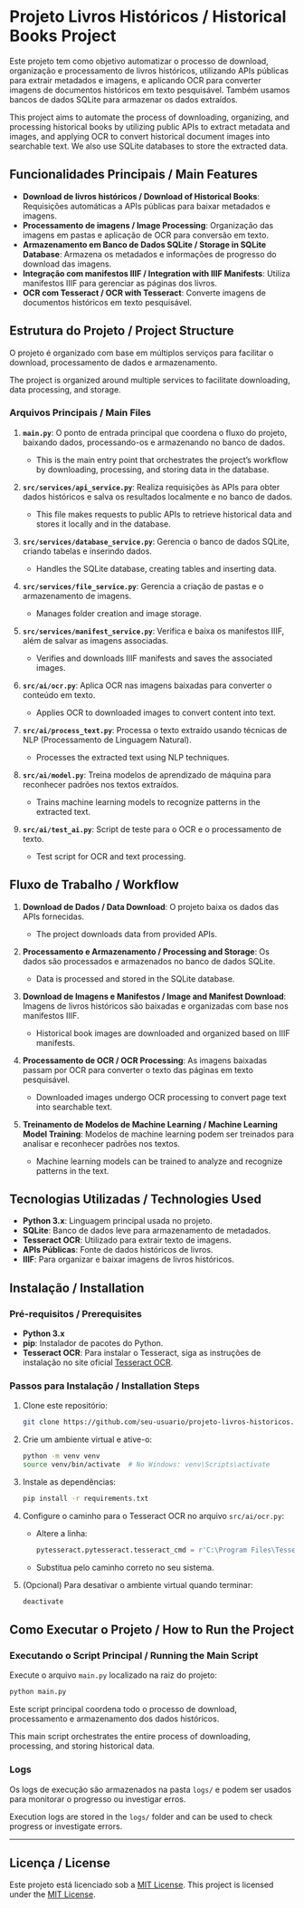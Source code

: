 # Projeto Livros Históricos / Historical Books Project

Este projeto tem como objetivo automatizar o processo de download, organização e processamento de livros históricos, utilizando APIs públicas para extrair metadados e imagens, e aplicando OCR para converter imagens de documentos históricos em texto pesquisável. Também usamos bancos de dados SQLite para armazenar os dados extraídos.

This project aims to automate the process of downloading, organizing, and processing historical books by utilizing public APIs to extract metadata and images, and applying OCR to convert historical document images into searchable text. We also use SQLite databases to store the extracted data.

## Funcionalidades Principais / Main Features

- **Download de livros históricos / Download of Historical Books**: Requisições automáticas a APIs públicas para baixar metadados e imagens.
- **Processamento de imagens / Image Processing**: Organização das imagens em pastas e aplicação de OCR para conversão em texto.
- **Armazenamento em Banco de Dados SQLite / Storage in SQLite Database**: Armazena os metadados e informações de progresso do download das imagens.
- **Integração com manifestos IIIF / Integration with IIIF Manifests**: Utiliza manifestos IIIF para gerenciar as páginas dos livros.
- **OCR com Tesseract / OCR with Tesseract**: Converte imagens de documentos históricos em texto pesquisável.

## Estrutura do Projeto / Project Structure

O projeto é organizado com base em múltiplos serviços para facilitar o download, processamento de dados e armazenamento.

The project is organized around multiple services to facilitate downloading, data processing, and storage.

### Arquivos Principais / Main Files

1. **`main.py`**: O ponto de entrada principal que coordena o fluxo do projeto, baixando dados, processando-os e armazenando no banco de dados.
   - This is the main entry point that orchestrates the project’s workflow by downloading, processing, and storing data in the database.

2. **`src/services/api_service.py`**: Realiza requisições às APIs para obter dados históricos e salva os resultados localmente e no banco de dados.
   - This file makes requests to public APIs to retrieve historical data and stores it locally and in the database.

3. **`src/services/database_service.py`**: Gerencia o banco de dados SQLite, criando tabelas e inserindo dados.
   - Handles the SQLite database, creating tables and inserting data.

4. **`src/services/file_service.py`**: Gerencia a criação de pastas e o armazenamento de imagens.
   - Manages folder creation and image storage.

5. **`src/services/manifest_service.py`**: Verifica e baixa os manifestos IIIF, além de salvar as imagens associadas.
   - Verifies and downloads IIIF manifests and saves the associated images.

6. **`src/ai/ocr.py`**: Aplica OCR nas imagens baixadas para converter o conteúdo em texto.
   - Applies OCR to downloaded images to convert content into text.

7. **`src/ai/process_text.py`**: Processa o texto extraído usando técnicas de NLP (Processamento de Linguagem Natural).
   - Processes the extracted text using NLP techniques.

8. **`src/ai/model.py`**: Treina modelos de aprendizado de máquina para reconhecer padrões nos textos extraídos.
   - Trains machine learning models to recognize patterns in the extracted text.

9. **`src/ai/test_ai.py`**: Script de teste para o OCR e o processamento de texto.
   - Test script for OCR and text processing.

## Fluxo de Trabalho / Workflow

1. **Download de Dados / Data Download**: O projeto baixa os dados das APIs fornecidas.
   - The project downloads data from provided APIs.

2. **Processamento e Armazenamento / Processing and Storage**: Os dados são processados e armazenados no banco de dados SQLite.
   - Data is processed and stored in the SQLite database.

3. **Download de Imagens e Manifestos / Image and Manifest Download**: Imagens de livros históricos são baixadas e organizadas com base nos manifestos IIIF.
   - Historical book images are downloaded and organized based on IIIF manifests.

4. **Processamento de OCR / OCR Processing**: As imagens baixadas passam por OCR para converter o texto das páginas em texto pesquisável.
   - Downloaded images undergo OCR processing to convert page text into searchable text.

5. **Treinamento de Modelos de Machine Learning / Machine Learning Model Training**: Modelos de machine learning podem ser treinados para analisar e reconhecer padrões nos textos.
   - Machine learning models can be trained to analyze and recognize patterns in the text.

## Tecnologias Utilizadas / Technologies Used

- **Python 3.x**: Linguagem principal usada no projeto.
- **SQLite**: Banco de dados leve para armazenamento de metadados.
- **Tesseract OCR**: Utilizado para extrair texto de imagens.
- **APIs Públicas**: Fonte de dados históricos de livros.
- **IIIF**: Para organizar e baixar imagens de livros históricos.

## Instalação / Installation

### Pré-requisitos / Prerequisites

- **Python 3.x**
- **pip**: Instalador de pacotes do Python.
- **Tesseract OCR**: Para instalar o Tesseract, siga as instruções de instalação no site oficial [Tesseract OCR](https://github.com/tesseract-ocr/tesseract).

### Passos para Instalação / Installation Steps

1. Clone este repositório:
   ```bash
   git clone https://github.com/seu-usuario/projeto-livros-historicos.git
   ```

2. Crie um ambiente virtual e ative-o:
   ```bash
   python -m venv venv
   source venv/bin/activate  # No Windows: venv\Scripts\activate
   ```

3. Instale as dependências:
   ```bash
   pip install -r requirements.txt
   ```

4. Configure o caminho para o Tesseract OCR no arquivo `src/ai/ocr.py`:
   - Altere a linha:
     ```python
     pytesseract.pytesseract.tesseract_cmd = r'C:\Program Files\Tesseract-OCR\tesseract.exe'
     ```
   - Substitua pelo caminho correto no seu sistema.

5. (Opcional) Para desativar o ambiente virtual quando terminar:
   ```bash
   deactivate
   ```

## Como Executar o Projeto / How to Run the Project

### Executando o Script Principal / Running the Main Script

Execute o arquivo `main.py` localizado na raiz do projeto:
```bash
python main.py
```

Este script principal coordena todo o processo de download, processamento e armazenamento dos dados históricos.

This main script orchestrates the entire process of downloading, processing, and storing historical data.

### Logs

Os logs de execução são armazenados na pasta `logs/` e podem ser usados para monitorar o progresso ou investigar erros.

Execution logs are stored in the `logs/` folder and can be used to check progress or investigate errors.

---

## Licença / License

Este projeto está licenciado sob a [MIT License](LICENSE).
This project is licensed under the [MIT License](LICENSE).

